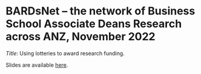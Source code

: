 # BARDsNet – the network of Business School Associate Deans Research across ANZ, November 2022

*Title*: Using lotteries to award research funding.

Slides are available [here](https://agbarnett.github.io/talks/lottery_bardsnet/slides).
